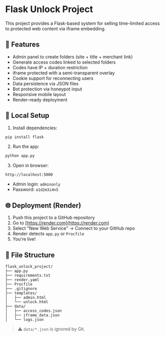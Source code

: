 # Flask Unlock Project

This project provides a Flask-based system for selling time-limited access to protected web content via iframe embedding.

## 🔐 Features

- Admin panel to create folders (site + title + merchant link)
- Generate access codes linked to selected folders
- Codes have IP + duration restriction
- iframe protected with a semi-transparent overlay
- Cookie support for reconnecting users
- Data persistence via JSON files
- Bot protection via honeypot input
- Responsive mobile layout
- Render-ready deployment

## 🚀 Local Setup

1. Install dependencies:

```bash
pip install flask
```

2. Run the app:

```bash
python app.py
```

3. Open in browser:

```
http://localhost:5000
```

- Admin login: `adminonly`
- Password: `a1d2m3i4n5`

## 🌐 Deployment (Render)

1. Push this project to a GitHub repository
2. Go to [https://render.com](https://render.com)
3. Select "New Web Service" → Connect to your GitHub repo
4. Render detects `app.py` or `Procfile`
5. You’re live!

## 📁 File Structure

```
flask_unlock_project/
├── app.py
├── requirements.txt
├── render.yaml
├── Procfile
├── .gitignore
├── templates/
│   ├── admin.html
│   └── unlock.html
├── data/
│   ├── access_codes.json
│   ├── iframe_data.json
│   └── logs.json
```

> ⚠️ `data/*.json` is ignored by Git.